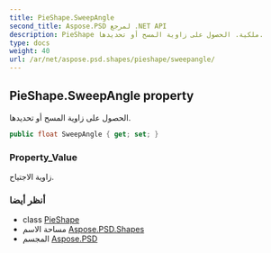 ```yaml
---
title: PieShape.SweepAngle
second_title: Aspose.PSD لمرجع .NET API
description: PieShape ملكية. الحصول على زاوية المسح أو تحديدها.
type: docs
weight: 40
url: /ar/net/aspose.psd.shapes/pieshape/sweepangle/
---
```

## PieShape.SweepAngle property

الحصول على زاوية المسح أو تحديدها.

```csharp
public float SweepAngle { get; set; }
```

### Property_Value

زاوية الاجتياح.

### أنظر أيضا

* class [PieShape](../)
* مساحة الاسم [Aspose.PSD.Shapes](../../pieshape/)
* المجسم [Aspose.PSD](../../../)


